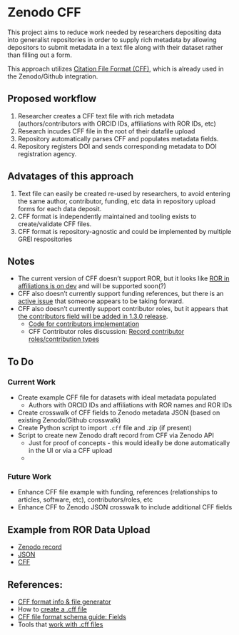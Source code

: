 # Zenodo CFF

This project aims to reduce work needed by researchers depositing data into generalist repositories in order to supply rich metadata by allowing depositors to submit metadata in a text file along with their dataset rather than filling out a form.

This approach utilizes [Citation File Format (CFF)](https://citation-file-format.github.io/), which is already used in the Zenodo/Github integration.

## Proposed workflow
1. Researcher creates a CFF text file with rich metadata (authors/contributors with ORCID IDs, affiliations with ROR IDs, etc)
2. Research incudes CFF file in the root of their datafile upload
3. Repository automatically parses CFF and populates metadata fields.
4. Repository registers DOI and sends corresponding metadata to DOI registration agency.

## Advatages of this approach
1. Text file can easily be created re-used by researchers, to avoid entering the same author, contributor, funding, etc data in repository upload forms for each data deposit.
2. CFF format is independently maintained and tooling exists to create/validate CFF files.
3. CFF format is repository-agnostic and could be implemented by multiple GREI respositories


## Notes
- The current version of CFF doesn’t support ROR, but it looks like [ROR in affiliations is on dev](https://github.com/citation-file-format/citation-file-format/pull/523/files#diff-c691faae636a91cb28b95c3e0ff9b17c654b01dcf288a9a3b03d7624f06cd847) and will be supported soon(?) 
- CFF also doesn’t currently support funding references, but there is an [active issue](https://github.com/citation-file-format/citation-file-format/issues/491) that someone appears to be taking forward.
- CFF also doesn’t currently support contributor roles, but it appears that [the contributors field will be added in 1.3.0 release](https://github.com/citation-file-format/citation-file-format/issues/84).
    - [Code for contributors implementation](https://github.com/citation-file-format/citation-file-format/pull/439/files)
    - CFF Contributor roles discussion: [Record contributor roles/contribution types](https://github.com/citation-file-format/citation-file-format/issues/112)

## To Do
### Current Work
- Create example CFF file for datasets with ideal metadata populated
    - Authors with ORCID IDs and affiliations with ROR names and ROR IDs
- Create crosswalk of CFF fields to Zenodo metadata JSON (based on existing Zenodo/Github crosswalk)
- Create Python script to import `.cff` file and .zip (if present)
- Script to create new Zenodo draft record from CFF via Zenodo API
    - Just for proof of concepts - this would ideally be done automatically in the UI or via a CFF upload
    - 
### Future Work
- Enhance CFF file example with funding, references (relationships to articles, software, etc), contributors/roles, etc
- Enhance CFF to Zenodo JSON crosswalk to include additional CFF fields

## Example from ROR Data Upload
- [Zenodo record](https://zenodo.org/records/14728473)
- [JSON](https://zenodo.org/records/14728473/export/json)
- [CFF](https://zenodo.org/records/14728473/export/cff)

## References:
- [CFF format info & file generator](https://citation-file-format.github.io)
- How to [create a .cff file](https://book.the-turing-way.org/communication/citable/citable-cff.html)
- [CFF file format schema guide: Fields](https://github.com/citation-file-format/citation-file-format/blob/1.2.0/schema-guide.md#index)
- Tools that [work with .cff files](https://github.com/citation-file-format/citation-file-format#tools-to-work-with-citationcff-files-wrench) 
